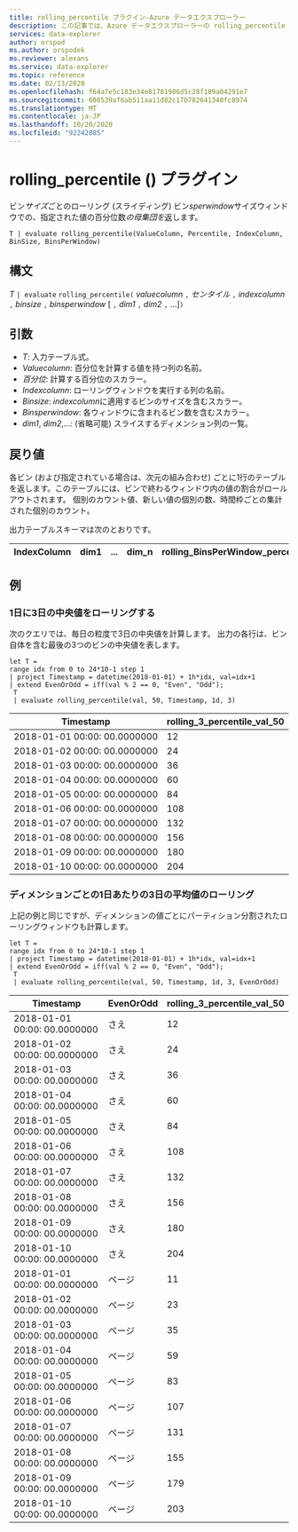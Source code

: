 ```yaml
---
title: rolling_percentile プラグイン-Azure データエクスプローラー
description: この記事では、Azure データエクスプローラーの rolling_percentile プラグインについて説明します。
services: data-explorer
author: orspod
ms.author: orspodek
ms.reviewer: alexans
ms.service: data-explorer
ms.topic: reference
ms.date: 02/13/2020
ms.openlocfilehash: f64a7e5c183e34e81781986d5c28f189a04291e7
ms.sourcegitcommit: 608539af6ab511aa11d82c17b782641340fc8974
ms.translationtype: MT
ms.contentlocale: ja-JP
ms.lasthandoff: 10/20/2020
ms.locfileid: "92242885"
---
```

# <a name="rolling_percentile-plugin"></a>rolling_percentile () プラグイン

ビン*サイズ*ごとのローリング (スライディング) ビン*sperwindow*サイズウィンドウでの、指定された値の百分位数*の母集団を*返します。

```kusto
T | evaluate rolling_percentile(ValueColumn, Percentile, IndexColumn, BinSize, BinsPerWindow)
```

## <a name="syntax"></a>構文

*T* `| evaluate` `rolling_percentile(` *valuecolumn* `,` *センタイル* `,` *indexcolumn* `,` *binsize* `,` *binsperwindow* [ `,` *dim1* `,` *dim2* `,` ...]`)`

## <a name="arguments"></a>引数

* *T*: 入力テーブル式。
* *Valuecolumn*: 百分位を計算する値を持つ列の名前。 
* *百分位*: 計算する百分位のスカラー。
* *Indexcolumn*: ローリングウィンドウを実行する列の名前。
* *Binsize*: *indexcolumn*に適用するビンのサイズを含むスカラー。
* *Binsperwindow*: 各ウィンドウに含まれるビン数を含むスカラー。
* *dim1*, *dim2*,...: (省略可能) スライスするディメンション列の一覧。

## <a name="returns"></a>戻り値

各ビン (および指定されている場合は、次元の組み合わせ) ごとに1行のテーブルを返します。このテーブルには、ビンで終わるウィンドウ内の値の割合がロールアウトされます。 個別のカウント値、新しい値の個別の数、時間枠ごとの集計された個別のカウント。

出力テーブルスキーマは次のとおりです。


|IndexColumn|dim1|...|dim_n|rolling_BinsPerWindow_percentile_ValueColumn_Pct
|---|---|---|---|---|


## <a name="examples"></a>例

### <a name="rolling-3-day-median-value-per-day"></a>1日に3日の中央値をローリングする 

次のクエリでは、毎日の粒度で3日の中央値を計算します。 出力の各行は、ビン自体を含む最後の3つのビンの中央値を表します。

<!-- csl: https://help.kusto.windows.net:443/Samples -->
```kusto
let T = 
range idx from 0 to 24*10-1 step 1
| project Timestamp = datetime(2018-01-01) + 1h*idx, val=idx+1
| extend EvenOrOdd = iff(val % 2 == 0, "Even", "Odd");
 T  
 | evaluate rolling_percentile(val, 50, Timestamp, 1d, 3)
```

|Timestamp|rolling_3_percentile_val_50|
|---|---|
|2018-01-01 00:00: 00.0000000|   12|
|2018-01-02 00:00: 00.0000000|   24|
|2018-01-03 00:00: 00.0000000|   36|
|2018-01-04 00:00: 00.0000000|   60|
|2018-01-05 00:00: 00.0000000|   84|
|2018-01-06 00:00: 00.0000000|   108|
|2018-01-07 00:00: 00.0000000|   132|
|2018-01-08 00:00: 00.0000000|   156|
|2018-01-09 00:00: 00.0000000|   180|
|2018-01-10 00:00: 00.0000000|   204|

### <a name="rolling-3-day-median-value-per-day-by-dimension"></a>ディメンションごとの1日あたりの3日の平均値のローリング

上記の例と同じですが、ディメンションの値ごとにパーティション分割されたローリングウィンドウも計算します。

<!-- csl: https://help.kusto.windows.net:443/Samples -->
```kusto
let T = 
range idx from 0 to 24*10-1 step 1
| project Timestamp = datetime(2018-01-01) + 1h*idx, val=idx+1
| extend EvenOrOdd = iff(val % 2 == 0, "Even", "Odd");
 T  
 | evaluate rolling_percentile(val, 50, Timestamp, 1d, 3, EvenOrOdd)
```

|Timestamp| EvenOrOdd|  rolling_3_percentile_val_50|
|---|---|---|
|2018-01-01 00:00: 00.0000000|   さえ|   12|
|2018-01-02 00:00: 00.0000000|   さえ|   24|
|2018-01-03 00:00: 00.0000000|   さえ|   36|
|2018-01-04 00:00: 00.0000000|   さえ|   60|
|2018-01-05 00:00: 00.0000000|   さえ|   84|
|2018-01-06 00:00: 00.0000000|   さえ|   108|
|2018-01-07 00:00: 00.0000000|   さえ|   132|
|2018-01-08 00:00: 00.0000000|   さえ|   156|
|2018-01-09 00:00: 00.0000000|   さえ|   180|
|2018-01-10 00:00: 00.0000000|   さえ|   204|
|2018-01-01 00:00: 00.0000000|   ページ|    11|
|2018-01-02 00:00: 00.0000000|   ページ|    23|
|2018-01-03 00:00: 00.0000000|   ページ|    35|
|2018-01-04 00:00: 00.0000000|   ページ|    59|
|2018-01-05 00:00: 00.0000000|   ページ|    83|
|2018-01-06 00:00: 00.0000000|   ページ|    107|
|2018-01-07 00:00: 00.0000000|   ページ|    131|
|2018-01-08 00:00: 00.0000000|   ページ|    155|
|2018-01-09 00:00: 00.0000000|   ページ|    179|
|2018-01-10 00:00: 00.0000000|   ページ|    203|
